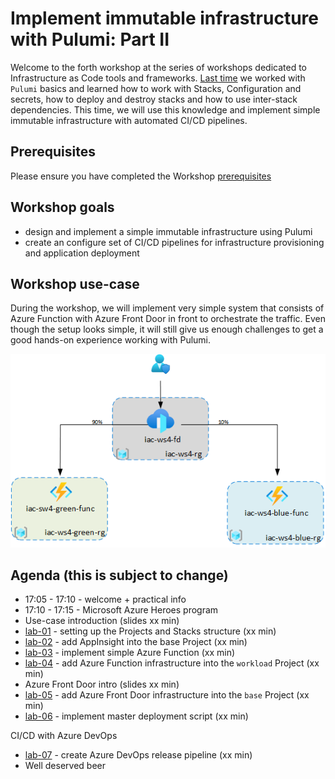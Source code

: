 # Implement immutable infrastructure with Pulumi: Part II

Welcome to the forth workshop at the series of workshops dedicated to Infrastructure as Code tools and frameworks. 
[Last time](https://github.com/evgenyb/iac-meetup/tree/master/workshops/03-implement-immutable-infrastructure-on-azure-with-pulumi) we worked with `Pulumi` basics and learned how to work with Stacks, Configuration and secrets, how to deploy and destroy stacks and how to use inter-stack dependencies. 
This time, we will use this knowledge and implement simple immutable infrastructure with automated CI/CD pipelines.

## Prerequisites

Please ensure you have completed the Workshop [prerequisites](prerequisites.md)

## Workshop goals

* design and implement a simple immutable infrastructure using Pulumi
* create an configure set of CI/CD pipelines for infrastructure provisioning and application deployment

## Workshop use-case

During the workshop, we will implement very simple system that consists of Azure Function with Azure Front Door in front to orchestrate the traffic. Even though the setup looks simple, it will still give us enough challenges to get a good hands-on experience working with Pulumi.

![logo](images/ws-logo.png)

## Agenda (this is subject to change)

* 17:05 - 17:10 - welcome + practical info
* 17:10 - 17:15 - Microsoft Azure Heroes program
* Use-case introduction (slides xx min)
* [lab-01](labs/lab-01/readme.md) - setting up the Projects and Stacks structure (xx min)
* [lab-02](labs/lab-02/readme.md) - add AppInsight into the base Project (xx min)
* [lab-03](labs/lab-03/readme.md) - implement simple Azure Function (xx min)
* [lab-04](labs/lab-04/readme.md) - add Azure Function infrastructure into the `workload` Project (xx min)
* Azure Front Door intro (slides xx min)
* [lab-05](labs/lab-05/readme.md) - add Azure Front Door infrastructure into the `base` Project (xx min)
* [lab-06](labs/lab-06/readme.md) - implement master deployment script (xx min)

CI/CD with Azure DevOps

* [lab-07](labs/lab-07/readme.md) - create Azure DevOps release pipeline (xx min)
* Well deserved beer
